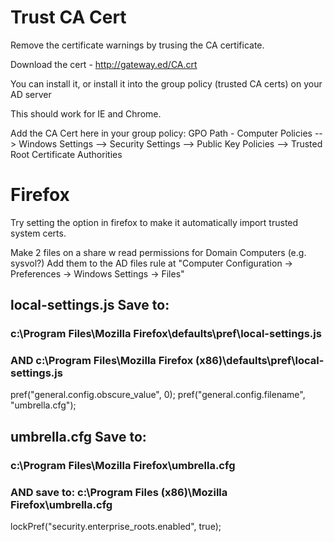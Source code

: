 

# Trust CA Cert
Remove the certificate warnings by trusing the CA certificate.


Download the cert - http://gateway.ed/CA.crt

You can install it, or install it into the group policy (trusted CA certs) on your AD server

This should work for IE and Chrome.

Add the CA Cert here in your group policy:
GPO Path - Computer Policies --> Windows Settings --> Security Settings --> Public Key Policies --> Trusted Root Certificate Authorities

# Firefox

Try setting the option in firefox to make it automatically import trusted system certs.

Make 2 files on a share w read permissions for Domain Computers (e.g. sysvol?)
Add them to the AD files rule at "Computer Configuration -> Preferences -> Windows Settings -> Files"

## local-settings.js  Save to:
### c:\Program Files\Mozilla Firefox\defaults\pref\local-settings.js
### AND c:\Program Files\Mozilla Firefox (x86)\defaults\pref\local-settings.js
pref("general.config.obscure_value", 0);
pref("general.config.filename", "umbrella.cfg");


## umbrella.cfg  Save to:
### c:\Program Files\Mozilla Firefox\umbrella.cfg
### AND save to:  c:\Program Files (x86)\Mozilla Firefox\umbrella.cfg
lockPref("security.enterprise_roots.enabled", true);


